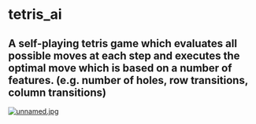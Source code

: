 # tetris_ai

## A self-playing tetris game which evaluates all possible moves at each step and executes the optimal move which is based on a number of features. (e.g. number of holes, row transitions, column transitions)


[![unnamed.jpg](https://i.postimg.cc/W13RJnn5/unnamed.jpg)](https://postimg.cc/ykwpM02R)

